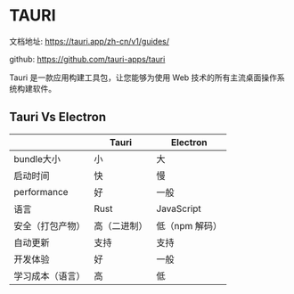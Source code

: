 # TAURI 
文档地址: https://tauri.app/zh-cn/v1/guides/

github: https://github.com/tauri-apps/tauri

Tauri 是一款应用构建工具包，让您能够为使用 Web 技术的所有主流桌面操作系统构建软件。

## Tauri Vs Electron

|                  | Tauri        | Electron       |
| ---------------- | ------------ | -------------- |
| bundle大小       | 小           | 大             |
| 启动时间         | 快           | 慢             |
| performance      | 好           | 一般           |
| 语言             | Rust         | JavaScript     |
| 安全（打包产物） | 高（二进制） | 低（npm 解码） |
| 自动更新         | 支持         | 支持           |
| 开发体验         | 好           | 一般           |
| 学习成本（语言） | 高           | 低             |

